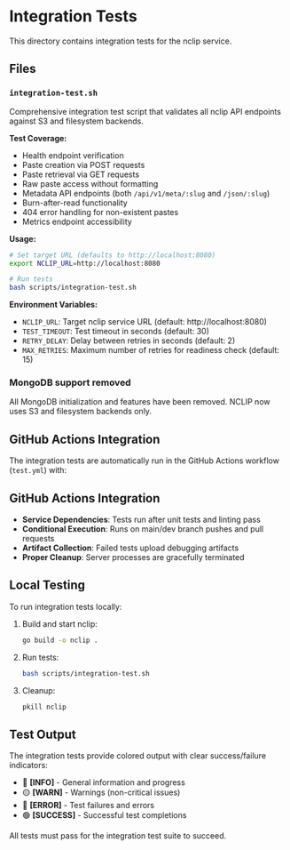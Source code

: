 # Integration Tests

This directory contains integration tests for the nclip service.

## Files

### `integration-test.sh`
Comprehensive integration test script that validates all nclip API endpoints against S3 and filesystem backends.

**Test Coverage:**
- Health endpoint verification
- Paste creation via POST requests
- Paste retrieval via GET requests  
- Raw paste access without formatting
- Metadata API endpoints (both `/api/v1/meta/:slug` and `/json/:slug`)
- Burn-after-read functionality
- 404 error handling for non-existent pastes
- Metrics endpoint accessibility

**Usage:**
```bash
# Set target URL (defaults to http://localhost:8080)
export NCLIP_URL=http://localhost:8080

# Run tests
bash scripts/integration-test.sh
```

**Environment Variables:**
- `NCLIP_URL`: Target nclip service URL (default: http://localhost:8080)
- `TEST_TIMEOUT`: Test timeout in seconds (default: 30)
- `RETRY_DELAY`: Delay between retries in seconds (default: 2)
- `MAX_RETRIES`: Maximum number of retries for readiness check (default: 15)

### MongoDB support removed
All MongoDB initialization and features have been removed. NCLIP now uses S3 and filesystem backends only.

## GitHub Actions Integration

The integration tests are automatically run in the GitHub Actions workflow (`test.yml`) with:

## GitHub Actions Integration
- **Service Dependencies**: Tests run after unit tests and linting pass
- **Conditional Execution**: Runs on main/dev branch pushes and pull requests
- **Artifact Collection**: Failed tests upload debugging artifacts
- **Proper Cleanup**: Server processes are gracefully terminated

## Local Testing

To run integration tests locally:

1. Build and start nclip:
   ```bash
   go build -o nclip .
   ```

2. Run tests:
   ```bash
   bash scripts/integration-test.sh
   ```

3. Cleanup:
   ```bash
   pkill nclip
   ```

## Test Output

The integration tests provide colored output with clear success/failure indicators:
- 🔵 **[INFO]** - General information and progress
- 🟡 **[WARN]** - Warnings (non-critical issues)
- 🔴 **[ERROR]** - Test failures and errors
- 🟢 **[SUCCESS]** - Successful test completions

All tests must pass for the integration test suite to succeed.